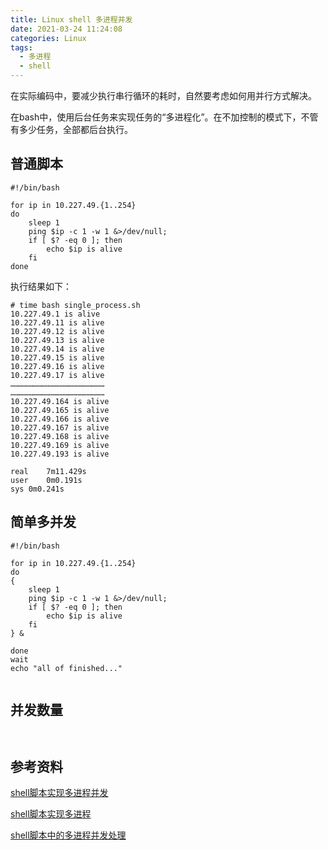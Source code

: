```yaml
---
title: Linux shell 多进程并发
date: 2021-03-24 11:24:08
categories: Linux
tags:
  - 多进程
  - shell
---
```




在实际编码中，要减少执行串行循环的耗时，自然要考虑如何用并行方式解决。

在bash中，使用后台任务来实现任务的“多进程化”。在不加控制的模式下，不管有多少任务，全部都后台执行。



## 普通脚本

```shell
#!/bin/bash

for ip in 10.227.49.{1..254}
do
    sleep 1
    ping $ip -c 1 -w 1 &>/dev/null;
    if [ $? -eq 0 ]; then
        echo $ip is alive
    fi
done
```

执行结果如下：

```
# time bash single_process.sh
10.227.49.1 is alive
10.227.49.11 is alive
10.227.49.12 is alive
10.227.49.13 is alive
10.227.49.14 is alive
10.227.49.15 is alive
10.227.49.16 is alive
10.227.49.17 is alive
………………………………………………………
………………………………………………………
10.227.49.164 is alive
10.227.49.165 is alive
10.227.49.166 is alive
10.227.49.167 is alive
10.227.49.168 is alive
10.227.49.169 is alive
10.227.49.193 is alive

real	7m11.429s
user	0m0.191s
sys	0m0.241s
```



## 简单多并发

```shell
#!/bin/bash

for ip in 10.227.49.{1..254}
do
{
    sleep 1
    ping $ip -c 1 -w 1 &>/dev/null;
    if [ $? -eq 0 ]; then
        echo $ip is alive
    fi
} &

done
wait
echo "all of finished..."
```



```

```





## 并发数量

```

```



```

```



## 参考资料

[shell脚本实现多进程并发](https://linux-sh.cn/archives/319/)

[shell脚本实现多进程](https://blog.csdn.net/yuefei169/article/details/83340480)

[shell脚本中的多进程并发处理](https://zhuanlan.zhihu.com/p/41871325)

